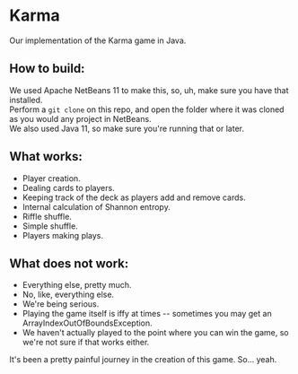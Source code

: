 # Karma

Our implementation of the Karma game in Java.

## How to build:
We used Apache NetBeans 11 to make this, so, uh, make sure you have that installed.  
Perform a `git clone` on this repo, and open the folder where it was cloned as you would any project in NetBeans.  
We also used Java 11, so make sure you're running that or later.

## What works:

- Player creation.
- Dealing cards to players.
- Keeping track of the deck as players add and remove cards.
- Internal calculation of Shannon entropy.
- Riffle shuffle.
- Simple shuffle.
- Players making plays.

## What does not work:

- Everything else, pretty much.
- No, like, everything else.
- We're being serious.
- Playing the game itself is iffy at times -- sometimes you may get an ArrayIndexOutOfBoundsException.
- We haven't actually played to the point where you can win the game, so we're not sure if that works either.

It's been a pretty painful journey in the creation of this game. So... yeah.